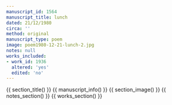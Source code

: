 ```yaml
---
manuscript_id: 1564
manuscript_title: lunch
dated: 21/12/1980
circa: ''
method: original
manuscript_type: poem
image: poem1980-12-21-lunch-2.jpg
notes: null
works_included:
- work_id: 1936
  altered: 'yes'
  edited: 'no'
---
```


{{ section_title() }}
{{ manuscript_info() }}
{{ section_image() }}
{{ notes_section() }}
{{ works_section() }}
